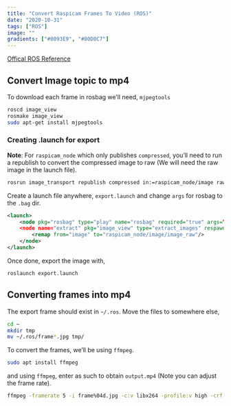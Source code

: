 ```yaml
---
title: "Convert Raspicam Frames To Video (ROS)"
date: "2020-10-31"
tags: ["ROS"]
image: ""
gradients: ["#0093E9", "#80D0C7"]
---
```


[Offical ROS Reference](https://wiki.ros.org/rosbag/Tutorials/Exporting%20image%20and%20video%20data)

## Convert Image topic to mp4
To download each frame in rosbag we’ll need, `mjpegtools`

```bash
roscd image_view
rosmake image_view
sudo apt-get install mjpegtools
```

### Creating .launch for export
**Note**: For `raspicam_node` which only publishes `compressed`, you’ll need to run a republish to convert the compressed image to raw (We will need the raw image in the launch file).

```bash
rosrun image_transport republish compressed in:=raspicam_node/image raw out:=raspicam_node/image/image_raw
```

Create a launch file anywhere, `export.launch` and change `args` for rosbag to the `.bag` dir.

```xml
<launch>
	<node pkg="rosbag" type="play" name="rosbag" required="true" args=“.bag dir”/>
	<node name="extract" pkg="image_view" type="extract_images" respawn="false" required="true" output="screen" cwd="ROS_HOME">
		<remap from="image" to="raspicam_node/image/image_raw"/>
	</node>
</launch>
```
Once done, export the image with,
```bash
roslaunch export.launch
```

## Converting frames into mp4
The export frame should exist in `~/.ros`. Move the files to somewhere else,

```bash
cd ~
mkdir tmp
mv ~/.ros/frame*.jpg tmp/
```

To convert the frames, we’ll be using `ffmpeg`.

```bash
sudo apt install ffmpeg
```

and using `ffmpeg`, enter as such to obtain `output.mp4` (Note you can adjust the frame rate).

```bash
ffmpeg -framerate 5 -i frame%04d.jpg -c:v libx264 -profile:v high -crf 20 -pix_fmt yuv4
```
